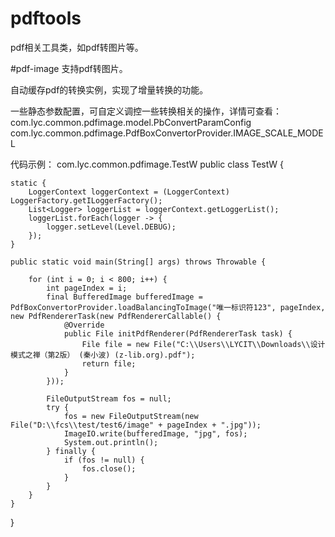 # pdftools
pdf相关工具类，如pdf转图片等。


#pdf-image
支持pdf转图片。

自动缓存pdf的转换实例，实现了增量转换的功能。

一些静态参数配置，可自定义调控一些转换相关的操作，详情可查看：
com.lyc.common.pdfimage.model.PbConvertParamConfig
com.lyc.common.pdfimage.PdfBoxConvertorProvider.IMAGE_SCALE_MODEL


代码示例：
com.lyc.common.pdfimage.TestW
public class TestW {

	static {
		LoggerContext loggerContext = (LoggerContext) LoggerFactory.getILoggerFactory();
		List<Logger> loggerList = loggerContext.getLoggerList();
		loggerList.forEach(logger -> {
			logger.setLevel(Level.DEBUG);
		});
	}

	public static void main(String[] args) throws Throwable {

		for (int i = 0; i < 800; i++) {
			int pageIndex = i;
			final BufferedImage bufferedImage = PdfBoxConvertorProvider.loadBalancingToImage("唯一标识符123", pageIndex, new PdfRendererTask(new PdfRendererCallable() {
				@Override
				public File initPdfRenderer(PdfRendererTask task) {
					File file = new File("C:\\Users\\LYCIT\\Downloads\\设计模式之禅（第2版） (秦小波) (z-lib.org).pdf");
					return file;
				}
			}));

			FileOutputStream fos = null;
			try {
				fos = new FileOutputStream(new File("D:\\fcs\\test/test6/image" + pageIndex + ".jpg"));
				ImageIO.write(bufferedImage, "jpg", fos);
				System.out.println();
			} finally {
				if (fos != null) {
					fos.close();
				}
			}
		}
	}
}
